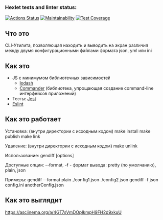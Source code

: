 ### Hexlet tests and linter status:
[![Actions Status](https://github.com/VitalMangal/frontend-project-46/actions/workflows/hexlet-check.yml/badge.svg)](https://github.com/VitalMangal/frontend-project-46/actions)
[![Maintainability](https://api.codeclimate.com/v1/badges/64afa1f58d140bca88ab/maintainability)](https://codeclimate.com/github/VitalMangal/frontend-project-46/maintainability)
[![Test Coverage](https://api.codeclimate.com/v1/badges/64afa1f58d140bca88ab/test_coverage)](https://codeclimate.com/github/VitalMangal/frontend-project-46/test_coverage)

## Что это

CLI-Утилита, позволяющая находить и выводить на экран различия между двумя конфигурационными файлами формата json, yml или ini

## Как это

- JS с минимумом библиотечных зависимостей
  - [lodash](https://github.com/lodash/lodash)
  - [Commander](https://github.com/tj/commander.js) (библиотека, упрощающая создание command-line интерфейсов приложений)
- Тесты: [Jest](https://github.com/facebook/jest)
- [Eslint](https://github.com/eslint/eslint)

## Как это работает


Установка: (внутри директории с исходным кодом)
   make install
   make publish
   make link

Удаление: (внутри директории с исходным кодом)
   make unlink

Использование:
   gendiff [options] <initialConfig> <modifiedConfig>

Доступные опции:
   --format, -f  -  формат вывода: pretty (по умолчанию), plain, json

Примеры:
   gendiff --format plain ./config1.json ./config2.json
   gendiff -f json config.ini anotherConfig.json

## Как это выглядит

https://asciinema.org/a/4GT7sVmDOpIkmpH9FH2d9xkuU